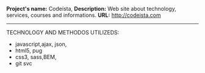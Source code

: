 **Project's name:** Codeísta,
**Description:** Web site about technology, services, courses and informations.
**URL:** http://codeista.com

---
TECHNOLOGY AND METHODOS UTILIZEDS:

* javascript,ajax, json, 
* html5, pug 
* css3, sass,BEM,
* git svc 

